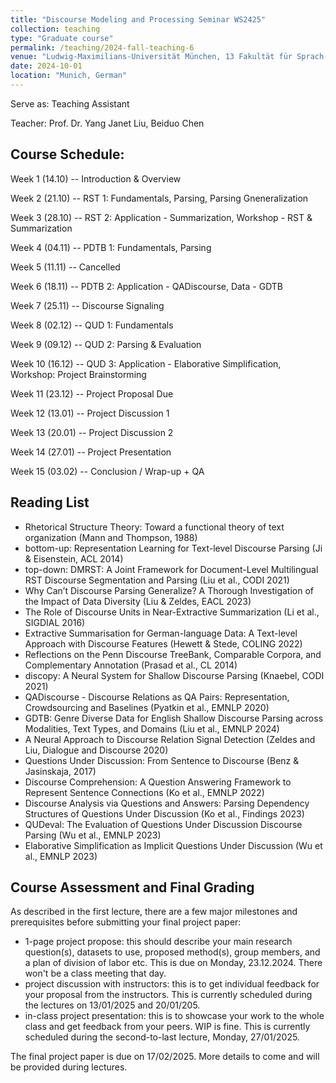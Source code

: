 ```yaml
---
title: "Discourse Modeling and Processing Seminar WS2425"
collection: teaching
type: "Graduate course"
permalink: /teaching/2024-fall-teaching-6
venue: "Ludwig-Maximilians-Universität München, 13 Fakultät für Sprach- und Literaturwissenschaften, Department II, Centrum für Informations- und Sprachverarbeitung"
date: 2024-10-01
location: "Munich, German"
---
```


Serve as: Teaching Assistant

Teacher: Prof. Dr. Yang Janet Liu, Beiduo Chen

## Course Schedule:

Week 1 (14.10) -- Introduction & Overview

Week 2 (21.10) -- RST 1: Fundamentals, Parsing, Parsing Gneneralization 

Week 3 (28.10) -- RST 2: Application - Summarization, Workshop - RST & Summarization

Week 4 (04.11) -- PDTB 1: Fundamentals, Parsing

Week 5 (11.11) -- Cancelled

Week 6 (18.11) -- PDTB 2: Application - QADiscourse, Data - GDTB

Week 7 (25.11) -- Discourse Signaling

Week 8 (02.12) -- QUD 1: Fundamentals

Week 9 (09.12) -- QUD 2: Parsing & Evaluation 

Week 10 (16.12) -- QUD 3: Application - Elaborative Simplification, Workshop: Project Brainstorming 

Week 11 (23.12) -- Project Proposal Due

Week 12 (13.01) -- Project Discussion 1

Week 13 (20.01) -- Project Discussion 2

Week 14 (27.01) -- Project Presentation

Week 15 (03.02) -- Conclusion / Wrap-up + QA

## Reading List

* Rhetorical Structure Theory: Toward a functional theory of text organization (Mann and Thompson, 1988)
* bottom-up: Representation Learning for Text-level Discourse Parsing (Ji & Eisenstein, ACL 2014)
* top-down: DMRST: A Joint Framework for Document-Level Multilingual RST Discourse Segmentation and Parsing (Liu et al., CODI 2021)
* Why Can’t Discourse Parsing Generalize? A Thorough Investigation of the Impact of Data Diversity (Liu & Zeldes, EACL 2023)
* The Role of Discourse Units in Near-Extractive Summarization (Li et al., SIGDIAL 2016)
* Extractive Summarisation for German-language Data: A Text-level Approach with Discourse Features (Hewett & Stede, COLING 2022)
* Reflections on the Penn Discourse TreeBank, Comparable Corpora, and Complementary Annotation (Prasad et al., CL 2014)
* discopy: A Neural System for Shallow Discourse Parsing (Knaebel, CODI 2021)
* QADiscourse - Discourse Relations as QA Pairs: Representation, Crowdsourcing and Baselines (Pyatkin et al., EMNLP 2020)
* GDTB: Genre Diverse Data for English Shallow Discourse Parsing across Modalities, Text Types, and Domains (Liu et al., EMNLP 2024)
* A Neural Approach to Discourse Relation Signal Detection (Zeldes and Liu, Dialogue and Discourse 2020)
* Questions Under Discussion: From Sentence to Discourse (Benz & Jasinskaja, 2017)
* Discourse Comprehension: A Question Answering Framework to Represent Sentence Connections (Ko et al., EMNLP 2022)
* Discourse Analysis via Questions and Answers: Parsing Dependency Structures of Questions Under Discussion (Ko et al., Findings 2023)
* QUDeval: The Evaluation of Questions Under Discussion Discourse Parsing (Wu et al., EMNLP 2023)
* Elaborative Simplification as Implicit Questions Under Discussion (Wu et al., EMNLP 2023)


## Course Assessment and Final Grading
As described in the first lecture, there are a few major milestones and prerequisites before submitting your final project paper: 

* 1-page project propose: this should describe your main research question(s), datasets to use, proposed method(s), group members, and a plan of division of labor etc. This is due on Monday, 23.12.2024. There won't be a class meeting that day. 
* project discussion with instructors: this is to get individual feedback for your proposal from the instructors. This is currently scheduled during the lectures on 13/01/2025 and 20/01/205. 
* in-class project presentation: this is to showcase your work to the whole class and get feedback from your peers. WIP is fine. This is currently scheduled during the second-to-last lecture, Monday, 27/01/2025.

The final project paper is due on 17/02/2025. More details to come and will be provided during lectures. 

